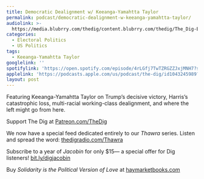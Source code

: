 ```yaml
---
title: Democratic Dealignment w/ Keeanga-Yamahtta Taylor
permalink: podcast/democratic-dealignment-w-keeanga-yamahtta-taylor/
audiolink: >-
  https://media.blubrry.com/thedig/content.blubrry.com/thedig/The_Dig-EP_465-Taylor.mp3
categories:
  - Electoral Politics
  - US Politics
tags:
  - Keeanga-Yamahtta Taylor
googlelink: ''
spotifylink: 'https://open.spotify.com/episode/4rLGfj7TwTZRGZZJxjMNH7?si=9e81d13c5f7145e0'
applelink: 'https://podcasts.apple.com/us/podcast/the-dig/id1043245989?i=1000676321849'
layout: post
---
```


Featuring Keeanga-Yamahtta Taylor on Trump’s decisive victory, Harris’s catastrophic loss, multi-racial working-class dealignment, and where the left might go from here.

Support The Dig at [Patreon.com/TheDig](http://patreon.com/TheDig)

We now have a special feed dedicated entirely to our *Thawra* series. Listen and spread the word: [thedigradio.com/Thawra](http://thedigradio.com/Thawra)

Subscribe to a year of *Jacobin* for only $15— a special offer for Dig listeners! [bit.ly/digjacobin](http://bit.ly/digjacobin)

Buy *Solidarity is the Political Version of Love* at [haymarketbooks.com](http://haymarketbooks.com)
